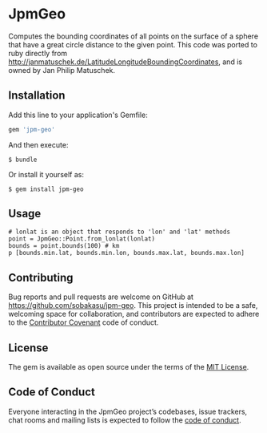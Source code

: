 # JpmGeo

Computes the bounding coordinates of all points on the surface of a sphere that have a great circle distance to the given point. This code was ported to ruby directly from http://janmatuschek.de/LatitudeLongitudeBoundingCoordinates, and is owned by Jan Philip Matuschek.

## Installation

Add this line to your application's Gemfile:

```ruby
gem 'jpm-geo'
```

And then execute:

    $ bundle

Or install it yourself as:

    $ gem install jpm-geo

## Usage

```
# lonlat is an object that responds to 'lon' and 'lat' methods
point = JpmGeo::Point.from_lonlat(lonlat) 
bounds = point.bounds(100) # km
p [bounds.min.lat, bounds.min.lon, bounds.max.lat, bounds.max.lon]
```

## Contributing

Bug reports and pull requests are welcome on GitHub at https://github.com/sobakasu/jpm-geo. This project is intended to be a safe, welcoming space for collaboration, and contributors are expected to adhere to the [Contributor Covenant](http://contributor-covenant.org) code of conduct.

## License

The gem is available as open source under the terms of the [MIT License](https://opensource.org/licenses/MIT).

## Code of Conduct

Everyone interacting in the JpmGeo project’s codebases, issue trackers, chat rooms and mailing lists is expected to follow the [code of conduct](https://github.com/sobakasu/jpm-geo/blob/master/CODE_OF_CONDUCT.md).
